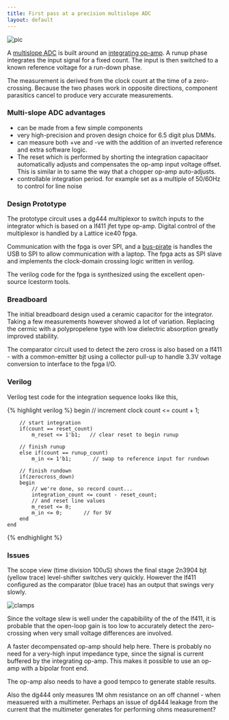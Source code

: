 ```yaml
---
title: First pass at a precision multislope ADC 
layout: default
---
```


![pic](/public/images/adc/DSC02493.JPG)


A [multislope ADC](https://en.wikipedia.org/wiki/Integrating_ADC) is built around an [integrating op-amp](https://en.wikipedia.org/wiki/Op_amp_integrator). A runup phase integrates the input signal for a fixed count. The input is then switched to a known reference voltage for a run-down phase. 

The measurement is derived from the clock count at the time of a zero-crossing. Because the two phases work in opposite directions, component parasitics cancel to produce very accurate measurements. 

### Multi-slope ADC advantages


  - can be made from a few simple components
  - very high-precision and proven design choice for 6.5 digit plus DMMs.
  - can measure both +ve and -ve with the addition of an inverted reference and extra software logic. 
  - The reset which is performed by shorting the integration capacitaor automatically adjusts and compensates the op-amp input voltage offset. This is similar in to same the way that a chopper op-amp auto-adjusts. 
  - controllable integration period. for example set as a multiple of 50/60Hz to control for line noise 

### Design Prototype

The prototype circuit uses a dg444 multiplexor to switch inputs to the integrator which is based on a lf411 jfet type op-amp. Digital control of the multiplexor is handled by a Lattice ice40 fpga. 

Communication with the fpga is over SPI, and a [bus-pirate](http://dangerousprototypes.com/docs/Bus_Pirate) is handles the USB to SPI to allow communication with a laptop. The fpga acts as SPI slave and implements the clock-domain crossing logic written in verilog.  

The verilog code for the fpga is synthesized using the excellent open-source Icestorm tools. 


### Breadboard

The initial breadboard design used a ceramic capacitor for the integrator. Taking a few measurements however showed a lot of variation. Replacing the cermic with a polypropelene type with low  dielectric absorption greatly improved stability.

The comparator circuit used to detect the zero cross is also based on a lf411 - with a common-emitter bjt using a collector pull-up to handle 3.3V voltage conversion to interface to the fpga I/O. 



### Verilog


Verilog test code for the integration sequence looks like this,

{% highlight verilog %}
    begin
        // increment clock
        count <= count + 1;
        
        // start integration
        if(count == reset_count)
            m_reset <= 1'b1;   // clear reset to begin runup
            
        // finish runup
        else if(count == runup_count)
            m_in <= 1'b1;       // swap to reference input for rundown
            
        // finish rundown
        if(zerocross_down)
        begin
            // we're done, so record count...
            integration_count <= count - reset_count;
            // and reset line values
            m_reset <= 0;
            m_in <= 0;       // for 5V
        end 
    end 
{% endhighlight %}

    


### Issues

The scope view (time division 100uS) shows the final stage 2n3904 bjt (yellow trace) level-shifter switches very quickly. However the lf411 configured as the comparator (blue trace) has an output that swings very slowly.  


![clamps](http://s3.julian1.io/rx100/smaller/DSC02420.JPG)

Since the voltage slew is well under the capabibility of the of the lf411, it is probable that the open-loop gain is too low to accurately detect the zero-crossing when very small voltage differences are involved. 

A faster decompensated op-amp should help here. There is probably no need for a very-high input impedance type, since the signal is current buffered by the integrating op-amp. This makes it possible to use an op-amp with a bipolar front end.

The op-amp also needs to have a good tempco to generate stable results.

Also the dg444 only measures 1M ohm resistance on an off channel - when measuered with a multimeter. Perhaps an issue of dg444 leakage from the current that the multimeter generates for performing ohms measurement? 


